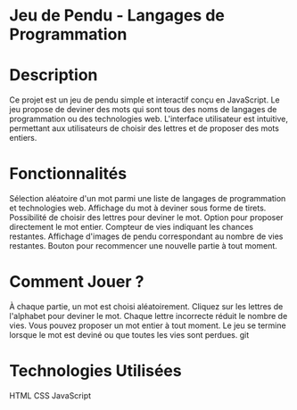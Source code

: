 # Jeu de Pendu - Langages de Programmation

# Description
Ce projet est un jeu de pendu simple et interactif conçu en JavaScript. Le jeu propose de deviner des mots qui sont tous des noms de langages de programmation ou des technologies web. L'interface utilisateur est intuitive, permettant aux utilisateurs de choisir des lettres et de proposer des mots entiers.

# Fonctionnalités
Sélection aléatoire d'un mot parmi une liste de langages de programmation et technologies web.
Affichage du mot à deviner sous forme de tirets.
Possibilité de choisir des lettres pour deviner le mot.
Option pour proposer directement le mot entier.
Compteur de vies indiquant les chances restantes.
Affichage d'images de pendu correspondant au nombre de vies restantes.
Bouton pour recommencer une nouvelle partie à tout moment.

# Comment Jouer ? 
À chaque partie, un mot est choisi aléatoirement.
Cliquez sur les lettres de l'alphabet pour deviner le mot.
Chaque lettre incorrecte réduit le nombre de vies.
Vous pouvez proposer un mot entier à tout moment.
Le jeu se termine lorsque le mot est deviné ou que toutes les vies sont perdues.
git 
# Technologies Utilisées
HTML
CSS
JavaScript